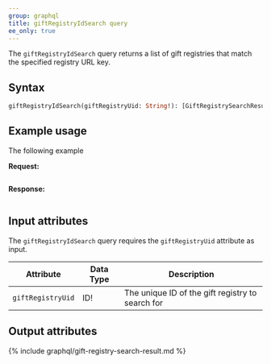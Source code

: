 ```yaml
---
group: graphql
title: giftRegistryIdSearch query
ee_only: true   
---
```


The `giftRegistryIdSearch` query returns a list of gift registries that match the specified registry URL key.

## Syntax

```graphql
giftRegistryIdSearch(giftRegistryUid: String!): [GiftRegistrySearchResult]
```

## Example usage

The following example

**Request:**

```graphql

```

**Response:**

```json

```

## Input attributes

The `giftRegistryIdSearch` query requires the `giftRegistryUid` attribute as input.

Attribute |  Data Type | Description
--- | --- | ---
`giftRegistryUid` | ID! | The unique ID of the gift registry to search for

## Output attributes

{% include graphql/gift-registry-search-result.md %}
